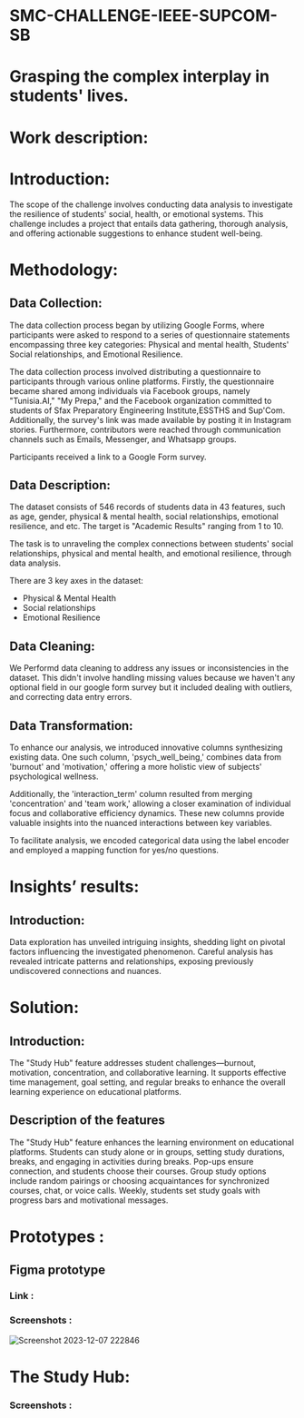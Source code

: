 # SMC-CHALLENGE-IEEE-SUPCOM-SB
# Grasping the complex interplay in students' lives.

# Work description: 
# Introduction:
The scope of the challenge involves conducting data analysis to investigate the resilience of students' social, health, or emotional systems. This challenge includes a project that entails data gathering, thorough analysis, and offering actionable suggestions to enhance student well-being.



# Methodology:

## Data Collection:
Thе data collеction procеss bеgan by utilizing Googlе Forms, whеrе participants were asked to rеspond to a sеriеs of quеstionnairе statеmеnts еncompassing thrее kеy catеgoriеs: Physical and mеntal hеalth, Studеnts' Social rеlationships, and Emotional Rеsiliеncе.

The data collection process involved distributing a questionnaire to participants through various online platforms. Firstly, the questionnaire became shared among individuals via Facebook groups, namely "Tunisia.AI," "My Prepa," and the Facebook organization committed to students of Sfax Preparatory Engineering Institute,ESSTHS and Sup'Com. Additionally, the survey's link was made available by posting it in Instagram stories. Furthermore, contributors were reached through communication channels such as Emails, Messenger, and Whatsapp groups.

Participants received a link to a Google Form survey.

## Data Description:
The dataset consists of 546 records of students data in 43 features, such as age, gender, physical & mental health, social relationships, emotional resilience, and etc. The target is "Academic Results" ranging from 1 to 10.

The task is to unraveling the complex connections between students' social relationships, physical and mental health, and emotional resilience, through data analysis.

There are 3 key axes in the dataset:

* Physical & Mental Health
* Social relationships
* Emotional Resilience
## Data Cleaning:
We Performd data cleaning to address any issues or inconsistencies in the dataset. This didn't involve handling missing values because we haven't any optional field in our google form survey but it included dealing with outliers, and correcting data entry errors.
## Data Transformation:
To enhance our analysis, we introduced innovative columns synthesizing existing data. One such column, 'psych_well_being,' combines data from 'burnout' and 'motivation,' offering a more holistic view of subjects' psychological wellness.

Additionally, the 'interaction_term' column resulted from merging 'concentration' and 'team work,' allowing a closer examination of individual focus and collaborative efficiency dynamics. These new columns provide valuable insights into the nuanced interactions between key variables.

To facilitate analysis, we encoded categorical data using the label encoder and employed a mapping function for yes/no questions.




# Insights’ results:
## Introduction:
Data exploration has unveiled intriguing insights, shedding light on pivotal factors influencing the investigated phenomenon. Careful analysis has revealed intricate patterns and relationships, exposing previously undiscovered connections and nuances.







# Solution:
## Introduction: 
The "Study Hub" feature addresses student challenges—burnout, motivation, concentration, and collaborative learning. It supports effective time management, goal setting, and regular breaks to enhance the overall learning experience on educational platforms.
## Description of the features
The "Study Hub" feature enhances the learning environment on educational platforms. Students can study alone or in groups, setting study durations, breaks, and engaging in activities during breaks. Pop-ups ensure connection, and students choose their courses. Group study options include random pairings or choosing acquaintances for synchronized courses, chat, or voice calls. Weekly, students set study goals with progress bars and motivational messages.

# Prototypes :
## Figma prototype 
### Link :

### Screenshots :
![Screenshot 2023-12-07 222846](https://github.com/ihebbettaibe/ZERAZER/assets/152183684/3b4a0aef-16e5-4b59-adf5-aed2ccfa5c28)
# The Study Hub:
### Screenshots :





